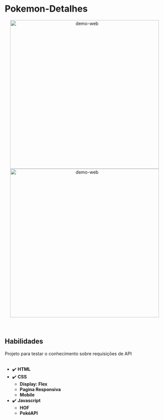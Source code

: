 # Pokemon-Detalhes

<div align="center">
  <img src="./assets/gifs/gif1.gif" alt="demo-web" height="470">
  <img src="./assets/gifs/gif2.gif" alt="demo-web" height="470">
</div>
<br><br>

## Habilidades
Projeto para testar o conhecimento sobre requisições de API
<br><br>

- :heavy_check_mark: **HTML**
- :heavy_check_mark: **CSS**
  - **Display: Flex**
  - **Pagina Responsiva**
  - **Mobile**
- :heavy_check_mark: **Javascript**
  - **HOF**
  - **PokéAPI**
<br><br>
